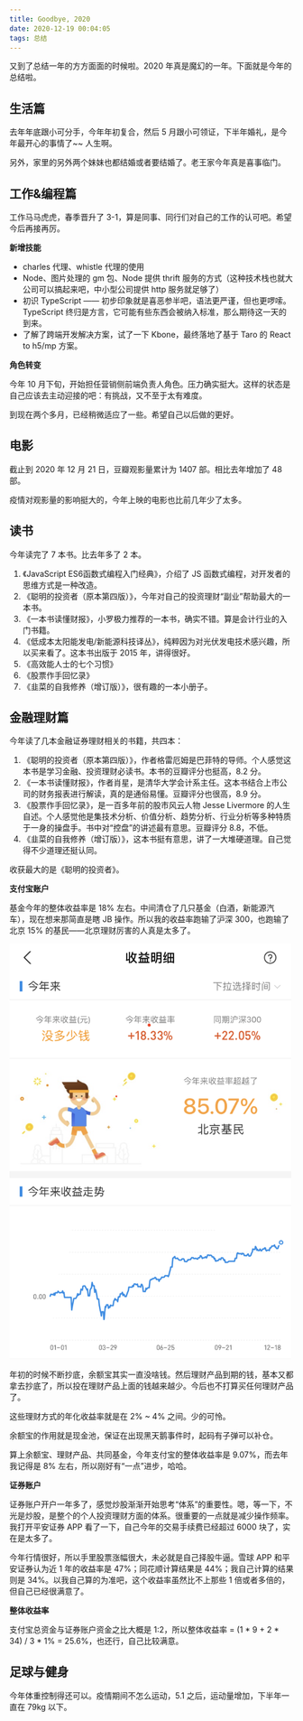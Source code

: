 ```yaml
---
title: Goodbye, 2020
date: 2020-12-19 00:04:05
tags: 总结
---
```


又到了总结一年的方方面面的时候啦。2020 年真是魔幻的一年。下面就是今年的总结啦。

<!-- more -->

## 生活篇

去年年底跟小可分手，今年年初复合，然后 5 月跟小可领证，下半年婚礼，是今年最开心的事情了~~ 人生啊。

另外，家里的另外两个妹妹也都结婚或者要结婚了。老王家今年真是喜事临门。

## 工作&编程篇

工作马马虎虎，春季晋升了 3-1，算是同事、同行们对自己的工作的认可吧。希望今后再接再厉。

**新增技能**

+ charles 代理、whistle 代理的使用
+ Node、图片处理的 gm 包、Node 提供 thrift 服务的方式（这种技术栈也就大公司可以搞起来吧，中小型公司提供 http 服务就足够了）
+ 初识 TypeScript —— 初步印象就是喜恶参半吧，语法更严谨，但也更啰嗦。TypeScript 终归是方言，它可能有些东西会被纳入标准，那么期待这一天的到来。
+ 了解了跨端开发解决方案，试了一下 Kbone，最终落地了基于 Taro 的 React to h5/mp 方案。


**角色转变**

今年 10 月下旬，开始担任营销侧前端负责人角色。压力确实挺大。这样的状态是自己应该去主动迎接的吧：有挑战，又不至于太有难度。

到现在两个多月，已经稍微适应了一些。希望自己以后做的更好。

## 电影

截止到 2020 年 12 月 21 日，豆瓣观影量累计为 1407 部。相比去年增加了 48 部。

疫情对观影量的影响挺大的，今年上映的电影也比前几年少了太多。

## 读书

今年读完了 7 本书。比去年多了 2 本。

1. 《JavaScript ES6函数式编程入门经典》，介绍了 JS 函数式编程，对开发者的思维方式是一种改造。
2. 《聪明的投资者（原本第四版）》，今年对自己的投资理财“副业”帮助最大的一本书。
3. 《一本书读懂财报》，小罗极力推荐的一本书，确实不错。算是会计行业的入门书籍。
4. 《低成本太阳能发电/新能源科技译丛》，纯粹因为对光伏发电技术感兴趣，所以买来看了。这本书出版于 2015 年，讲得很好。
5. 《高效能人士的七个习惯》
6. 《股票作手回忆录》
7. 《韭菜的自我修养（增订版）》，很有趣的一本小册子。

## 金融理财篇

今年读了几本金融证券理财相关的书籍，共四本：

1. 《聪明的投资者（原本第四版）》，作者格雷厄姆是巴菲特的导师。个人感觉这本书是学习金融、投资理财必读书。本书的豆瓣评分也挺高，8.2 分。
2. 《一本书读懂财报》，作者肖星，是清华大学会计系主任。这本书结合上市公司的财务报表进行解读，真的是通俗易懂。豆瓣评分也很高，8.9 分。
3. 《股票作手回忆录》，是一百多年前的股市风云人物 Jesse Livermore 的人生自述。个人感觉他是集技术分析、价值分析、趋势分析、行业分析等多种特质于一身的操盘手。书中对“控盘”的讲述最有意思。豆瓣评分 8.8，不低。
4. 《韭菜的自我修养（增订版）》，这本书挺有意思，讲了一大堆硬道理。自己觉得不少道理还挺认同。

收获最大的是《聪明的投资者》。

**支付宝账户**

基金今年的整体收益率是 18% 左右。中间清仓了几只基金（白酒，新能源汽车），现在想来那简直是瞎 JB 操作。所以我的收益率跑输了沪深 300，也跑输了北京 15% 的基民——北京理财厉害的人真是太多了。

<img src="/images/2020/12/finace-public-funds.png" style="width: 500px;" />

年初的时候不断抄底，余额宝其实一直没啥钱。然后理财产品到期的钱，基本又都拿去抄底了，所以投在理财产品上面的钱越来越少。今后也不打算买任何理财产品了。

这些理财方式的年化收益率就是在 2% ~ 4% 之间。少的可怜。

余额宝的作用就是现金池，保证在出现黑天鹅事件时，起码有子弹可以补仓。

算上余额宝、理财产品、共同基金，今年支付宝的整体收益率是 9.07%，而去年我记得是 8% 左右，所以刚好有“一点”进步，哈哈。

**证券账户**

证券账户开户一年多了，感觉炒股渐渐开始思考“体系”的重要性。嗯，等一下，不光是炒股，是整个的个人投资理财方面的体系。很重要的一点就是减少操作频率。我打开平安证券 APP 看了一下，自己今年的交易手续费已经超过 6000 块了，实在是太多了。

今年行情很好，所以手里股票涨幅很大，未必就是自己择股牛逼。雪球 APP 和平安证券认为近 1 年的收益率是 47%；同花顺计算结果是 44%；我自己计算的结果则是 34%。以我自己算的为准吧，这个收益率虽然比不上那些 1 倍或者多倍的，但自己已经很满意了。

**整体收益率**

支付宝总资金与证券账户资金之比大概是 1:2，所以整体收益率 = (1 * 9 + 2 * 34) / 3 * 1% = 25.6%，也还行，自己比较满意。

## 足球与健身

今年体重控制得还可以。疫情期间不怎么运动，5.1 之后，运动量增加，下半年一直在 79kg 以下。